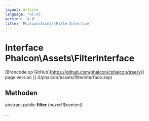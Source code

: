 ```yaml
---
layout: article
language: 'nl-nl'
version: '4.0'
title: 'Phalcon\Assets\FilterInterface'
---
```

# Interface **Phalcon\Assets\FilterInterface**

[Broncode op GitHub](https://github.com/phalcon/cphalcon/tree/v{{ page.version }}.0/phalcon/assets/filterinterface.zep)

## Methoden

abstract public **filter** (*mixed* $content)

...